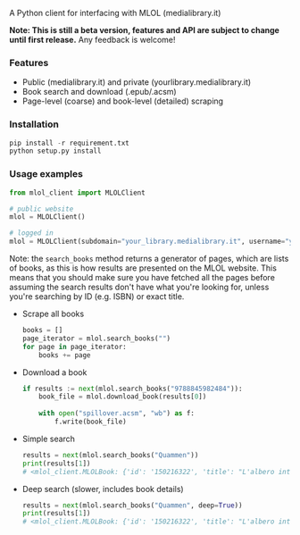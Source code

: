 A Python client for interfacing with MLOL (medialibrary.it)

**Note: This is still a beta version, features and API are subject to change until first release.** Any feedback is welcome!

### Features
- Public (medialibrary.it) and private (yourlibrary.medialibrary.it)
- Book search and download (.epub/.acsm)
- Page-level (coarse) and book-level (detailed) scraping

### Installation
```python
pip install -r requirement.txt
python setup.py install
```

### Usage examples
```python
from mlol_client import MLOLClient

# public website
mlol = MLOLClient()

# logged in
mlol = MLOLClient(subdomain="your_library.medialibrary.it", username="your_username", password="your_password")
```

Note: the `search_books` method returns a generator of pages, which are lists of books, as this is how results
are presented on the MLOL website. This means that you should make sure you have fetched all the pages before assuming
the search results don't have what you're looking for, unless you're searching by ID (e.g. ISBN) or exact title.

- Scrape all books
    ```python
    books = []
    page_iterator = mlol.search_books("")
    for page in page_iterator:
        books += page
    ```

- Download a book
    ```python
    if results := next(mlol.search_books("9788845982484")):
        book_file = mlol.download_book(results[0])
        
        with open("spillover.acsm", "wb") as f:
            f.write(book_file)
    ```
  
- Simple search
    ```python
    results = next(mlol.search_books("Quammen"))
    print(results[1])
    # <mlol_client.MLOLBook: {'id': '150216322', 'title': "L'albero intricato", 'authors': "['David Quammen']"}>
    ```
  
- Deep search (slower, includes book details)
  ```python
  results = next(mlol.search_books("Quammen", deep=True))
  print(results[1])
  # <mlol_client.MLOLBook: {'id': '150216322', 'title': "L'albero intricato", 'authors': "['David Quammen']", 'status': 'available', 'publisher': 'Adelphi', 'ISBNs': "['9788845982460', '9788845934803']", 'language': 'italiano', 'description': 'A guidare la mano di Darwin mentre nel 1837 tracci...', 'year': '2020'}>
  ```